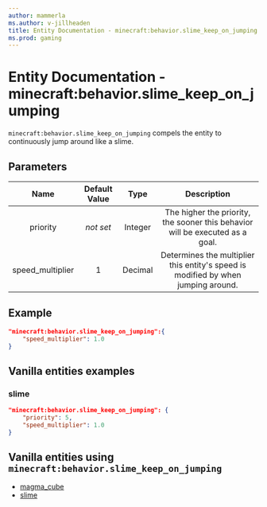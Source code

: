 ```yaml
---
author: mammerla
ms.author: v-jillheaden
title: Entity Documentation - minecraft:behavior.slime_keep_on_jumping
ms.prod: gaming
---
```


# Entity Documentation - minecraft:behavior.slime_keep_on_jumping

`minecraft:behavior.slime_keep_on_jumping` compels the entity to continuously jump around like a slime.

## Parameters

| Name| Default Value| Type| Description |
|:-----------:|:-----------:|:-----------:|:-----------:|
| priority|*not set*|Integer|The higher the priority, the sooner this behavior will be executed as a goal.|
| speed_multiplier| 1| Decimal| Determines the multiplier this entity's speed is modified by when jumping around. |

## Example

```json
"minecraft:behavior.slime_keep_on_jumping":{
    "speed_multiplier": 1.0
}
```

## Vanilla entities examples

### slime

```json
"minecraft:behavior.slime_keep_on_jumping": {
    "priority": 5,
    "speed_multiplier": 1.0
}
```

## Vanilla entities using `minecraft:behavior.slime_keep_on_jumping`

- [magma_cube](../../../../Source/VanillaBehaviorPack_Snippets/entities/magma_cube.md)
- [slime](../../../../Source/VanillaBehaviorPack_Snippets/entities/slime.md)
